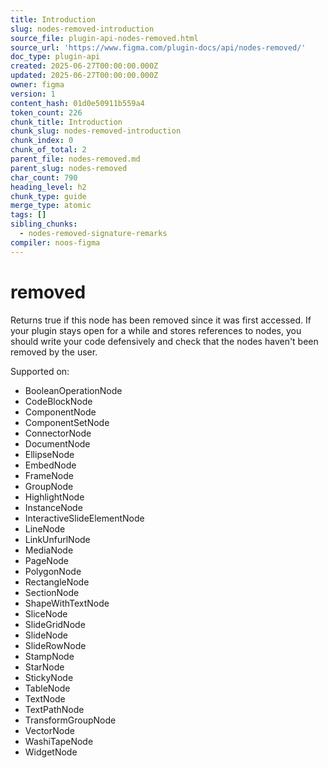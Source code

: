 ```yaml
---
title: Introduction
slug: nodes-removed-introduction
source_file: plugin-api-nodes-removed.html
source_url: 'https://www.figma.com/plugin-docs/api/nodes-removed/'
doc_type: plugin-api
created: 2025-06-27T00:00:00.000Z
updated: 2025-06-27T00:00:00.000Z
owner: figma
version: 1
content_hash: 01d0e50911b559a4
token_count: 226
chunk_title: Introduction
chunk_slug: nodes-removed-introduction
chunk_index: 0
chunk_of_total: 2
parent_file: nodes-removed.md
parent_slug: nodes-removed
char_count: 790
heading_level: h2
chunk_type: guide
merge_type: atomic
tags: []
sibling_chunks:
  - nodes-removed-signature-remarks
compiler: noos-figma
---
```


# removed

Returns true if this node has been removed since it was first accessed. If your plugin stays open for a while and stores references to nodes, you should write your code defensively and check that the nodes haven't been removed by the user.

 Supported on:

- BooleanOperationNode
- CodeBlockNode
- ComponentNode
- ComponentSetNode
- ConnectorNode
- DocumentNode
- EllipseNode
- EmbedNode
- FrameNode
- GroupNode
- HighlightNode
- InstanceNode
- InteractiveSlideElementNode
- LineNode
- LinkUnfurlNode
- MediaNode
- PageNode
- PolygonNode
- RectangleNode
- SectionNode
- ShapeWithTextNode
- SliceNode
- SlideGridNode
- SlideNode
- SlideRowNode
- StampNode
- StarNode
- StickyNode
- TableNode
- TextNode
- TextPathNode
- TransformGroupNode
- VectorNode
- WashiTapeNode
- WidgetNode
